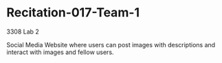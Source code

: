 # Recitation-017-Team-1
3308 Lab 2

Social Media Website where users can post images with descriptions and interact with images and fellow users.
